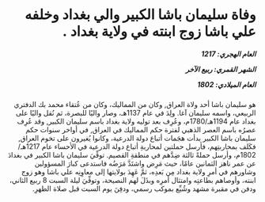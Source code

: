 <h1 dir="rtl">وفاة سليمان باشا الكبير والي بغداد وخلفه علي باشا زوج ابنته في ولاية بغداد  .</h1>

<h5 dir="rtl">العام الهجري:  1217

الشهر القمري: ربيع الآخر

العام الميلادي: 1802</h5>

<p dir="rtl">هو سليمان باشا أحد ولاة العراق, وكان من المماليك، وكان من عُتقاء محمد بك الدفتري الربيعي، واسمه سليمان آغا. ولِدَ في عام 1137هـ، وصار واليًا للبصرة، ثم نُقل واليًا على بغداد عام 1194هـ/1780م، وعُرِف بعد توليه ولاية بغداد باسم سليمان الكبير, وقد عُرِف عصرُه باسم العصر الذهبي لفترة حكم المماليك في العراق, في أواخر سنوات حكم سليمان باشا الكبير بدأت هجَمات أتباع دولة الدرعية، وكانوا يُغيرون على تخوم العراق, فكَلف بمحاربتِهم، فأرسل حملتين لمحاربةِ أتباع دولة الدرعية في الأحساء عام 1217هـ/ 1802م، وأرسل حملةً ثالثة ضِدَّهم في منطقةِ القصيم. توفِّيَ سليمان باشا الكبير في بغدادَ عن عمر ناهز الثمانين عامًا، حيث مَرِض واشتَدَّ مَرَضُه فاستدعى كبارَ المسؤولين وشاورهم في أمرِ ولاية بغداد مِن بَعدِه، ثمَّ عَهِدَ بولايتها إلى معاوِنِه علي باشا وهو زوج ابنته، وأوصاهم بطاعتِه وامتثال أمرِه وبذَلَ لهم النصيحة، وتوفِّيَ ليلة السبت 8 ربيع الثاني، ودفن في مقبرة مشهد وشُيِّع بموكب رسمي، ودفِنَ يوم السبت قبل صلاة الظهرِ.</p></br>
